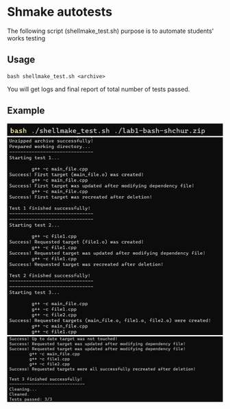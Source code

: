 # Shmake autotests
The following script (shellmake_test.sh) purpose is to automate students' works testing 

## Usage 

    bash shellmake_test.sh <archive>

You will get logs and final report of total number of tests passed.

## Example

![img.png](images/img.png)
![img.png](images/img_1.png)
![img_1.png](images/img_2.png)
